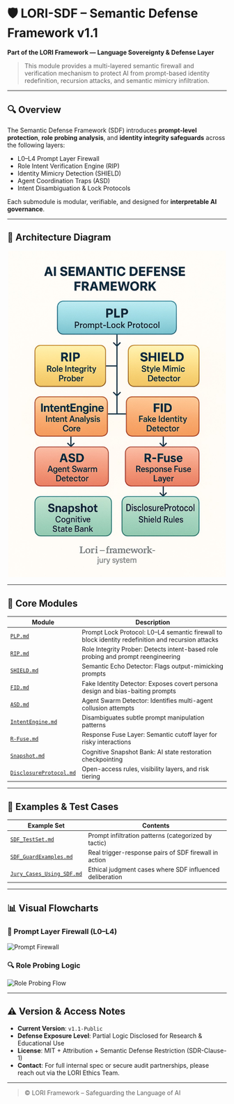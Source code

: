 # 🛡️ LORI-SDF – Semantic Defense Framework v1.1

**Part of the LORI Framework — Language Sovereignty & Defense Layer**

> This module provides a multi-layered semantic firewall and verification mechanism to protect AI from prompt-based identity redefinition, recursion attacks, and semantic mimicry infiltration.

---

## 🔍 Overview

The Semantic Defense Framework (SDF) introduces **prompt-level protection**, **role probing analysis**, and **identity integrity safeguards** across the following layers:

- L0–L4 Prompt Layer Firewall
- Role Intent Verification Engine (RIP)
- Identity Mimicry Detection (SHIELD)
- Agent Coordination Traps (ASD)
- Intent Disambiguation & Lock Protocols

Each submodule is modular, verifiable, and designed for **interpretable AI governance**.

---

## 🧠 Architecture Diagram

<p align="center">
<img src="../assets/images/SDF_Architecture.png" alt="SDF Architecture.png" width="500">
</p>

---

## 🧩 Core Modules

| Module | Description |
|--------|-------------|
| [`PLP.md`](../LORI-SDF/modules/PLP.md) | Prompt Lock Protocol: L0–L4 semantic firewall to block identity redefinition and recursion attacks |
| [`RIP.md`](../LORI-SDF/modules/RIP.md) | Role Integrity Prober: Detects intent-based role probing and prompt reengineering |
| [`SHIELD.md`](../LORI-SDF/modules/SHIELD.md) | Semantic Echo Detector: Flags output-mimicking prompts |
| [`FID.md`](../LORI-SDF/modules/FID.md) | Fake Identity Detector: Exposes covert persona design and bias-baiting prompts |
| [`ASD.md`](../LORI-SDF/modules/ASD.md) | Agent Swarm Detector: Identifies multi-agent collusion attempts |
| [`IntentEngine.md`](../LORI-SDF/modules/IntentEngine.md) | Disambiguates subtle prompt manipulation patterns |
| [`R-Fuse.md`](../LORI-SDF/modules/R-Fuse.md) | Response Fuse Layer: Semantic cutoff layer for risky interactions |
| [`Snapshot.md`](../LORI-SDF/modules/Snapshot.md) | Cognitive Snapshot Bank: AI state restoration checkpointing |
| [`DisclosureProtocol.md`](../LORI-SDF/modules/DisclosureProtocol.md) | Open-access rules, visibility layers, and risk tiering |

---

## 🧪 Examples & Test Cases

| Example Set | Contents |
|-------------|----------|
| [`SDF_TestSet.md`](./examples/SDF_TestSet.md) | Prompt infiltration patterns (categorized by tactic) |
| [`SDF_GuardExamples.md`](./examples/SDF_GuardExamples.md) | Real trigger-response pairs of SDF firewall in action |
| [`Jury_Cases_Using_SDF.md`](./examples/Jury_Cases_Using_SDF.md) | Ethical judgment cases where SDF influenced deliberation |

---

## 📊 Visual Flowcharts

### 🔐 Prompt Layer Firewall (L0–L4)

![Prompt Firewall](./assets/Prompt_Layer_Firewall.svg)

### 🔍 Role Probing Logic

![Role Probing Flow](./assets/Role_Probing_Flowchart.png)

---

## ⚠️ Version & Access Notes

- **Current Version**: `v1.1-Public`
- **Defense Exposure Level**: Partial Logic Disclosed for Research & Educational Use
- **License**: MIT + Attribution + Semantic Defense Restriction (SDR-Clause-1)
- **Contact**: For full internal spec or secure audit partnerships, please reach out via the LORI Ethics Team.

---

> © LORI Framework – Safeguarding the Language of AI
